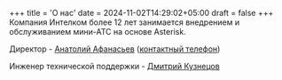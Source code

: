 +++
title = 'О нас'
date = 2024-11-02T14:29:02+05:00
draft = false
+++
Компания Интелком более 12 лет занимается внедрением и обслуживанием мини-АТС на основе Asterisk.

Директор - [Анатолий Афанасьев](tg://resolve?domain=atsip) ([контактный телефон](tel:+79058994494))

Инженер технической поддержки - [Дмитрий Кузнецов](tg://resolve?domain=krotesk)